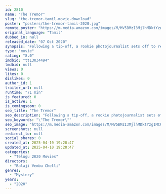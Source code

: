 ```yaml
---
id: 2810
name: "The Tremor"
slug: "the-tremor-tamil-movie-download"
poster: "posters/the-tremor-tamil-2020.jpg"
remote_poster: "https://m.media-amazon.com/images/M/MV5BMzI3MjlhMDktYzg1MC00MWZkLWI1ZTQtOWIxNDExZTZkZjg4XkEyXkFqcGdeQXVyMTE3MTg0OTQx._V1_SX300.jpg"
original_language: "Tamil"
dubbed_in: null
released_date: "07 Oct 2020"
synopsis: "Following a tip-off, a rookie photojournalist sets off to report on a destructive earthquake but soon finds himself on a mysterious journey that questions the line between fact, myth, and sensationalism."
type: "movie"
rating: "8.0"
imdbid: "tt13034494"
tmdbid: null
views: 0
likes: 0
dislikes: 0
author_id: 1
trailer_url: null
runtime: "71 min"
is_featured: 0
is_active: 1
is_comingsoon: 0
seo_title: "The Tremor"
seo_description: "Following a tip-off, a rookie photojournalist sets off to report on a destructive earthquake but soon finds himself on a mysterious journey that questions the line between fact, myth, and sensationalism."
seo_keywords: "\"The Tremor\""
seo_image: "https://m.media-amazon.com/images/M/MV5BMzI3MjlhMDktYzg1MC00MWZkLWI1ZTQtOWIxNDExZTZkZjg4XkEyXkFqcGdeQXVyMTE3MTg0OTQx._V1_SX300.jpg"
screenshots: null
redirect_to: null
social_shares: 0
created_at: 2025-04-10 19:20:47
updated_at: 2025-04-10 19:20:47
categories:
  - "Telugu 2020 Movies"
directors:
  - "Balaji Vembu Chelli"
genres:
  - "Mystery"
years:
  - "2020"
---
```


